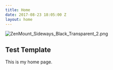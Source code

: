 ```yaml
---
title: Home
date: 2017-08-23 18:05:00 Z
layout: home
---
```


![ZenMount_Sideways_Black_Transparent_2.png](/uploads/ZenMount_Sideways_Black_Transparent_2.png)

## Test Template

This is my home page.